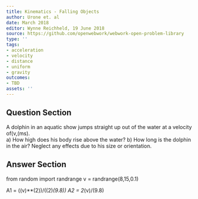 ```yaml
---
title: Kinematics - Falling Objects
author: Urone et. al
date: March 2018
editor: Wynne Reichheld, 19 June 2018
source: https://github.com/openwebwork/webwork-open-problem-library
type: ''
tags:
- acceleration
- velocity
- distance
- uniform
- gravity
outcomes:
- TBD
assets: ''
---
```


## Question Section 

A dolphin in an aquatic show jumps straight up out of the water at a velocity of(v,(ms).  
a)  How high does his body rise above the water?
b) How long is the dolphin in the air? Neglect any effects due to his size or orientation.

## Answer Section

from random import randrange
v = randrange(8,15,0.1)

A1 = ((v)**(2))/((2)*(9.8))
A2 = 2*(v)/(9.8)